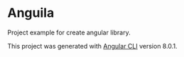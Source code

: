 # Anguila

Project example for create angular library.

This project was generated with [Angular CLI](https://github.com/angular/angular-cli) version 8.0.1.

